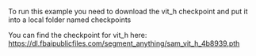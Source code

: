 To run this example you need to download the vit_h checkpoint and put it into a local folder named checkpoints

You can find the checkpoint for vit_h here: https://dl.fbaipublicfiles.com/segment_anything/sam_vit_h_4b8939.pth
